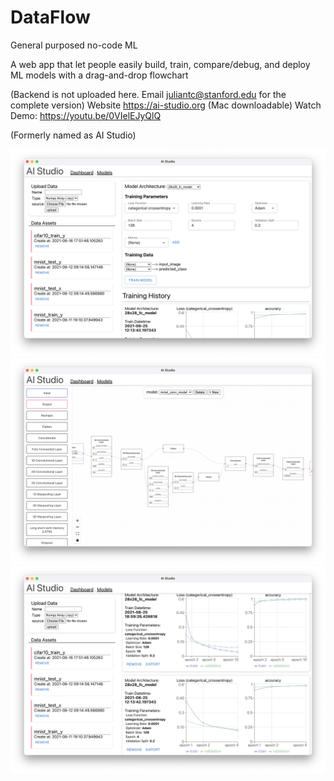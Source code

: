 # DataFlow

General purposed no-code ML

A web app that let people easily build, train, compare/debug, and deploy ML models with a drag-and-drop flowchart

(Backend is not uploaded here. Email juliantc@stanford.edu for the complete version)
Website https://ai-studio.org (Mac downloadable)
Watch Demo: https://youtu.be/0VIelEJyQlQ

(Formerly named as AI Studio)

![alt text](./screenshots/dashboard1.png)
![alt text](./screenshots/model.png)
![alt text](./screenshots/dashboard2.png)


